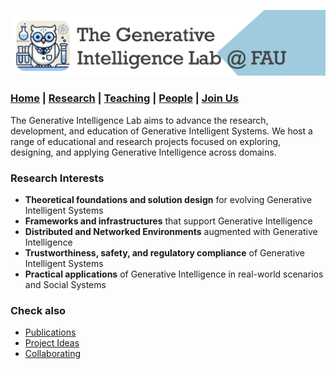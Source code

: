 ![GeniLab-banner](./images/genilab-banner.png)

### [Home](README.md) | [Research](RESEARCH.md) | [Teaching](TEACHING.md) | [People](PEOPLE.md) | [Join Us](COLLABORATING.md)

The Generative Intelligence Lab aims to advance the research, development, and education of Generative Intelligent Systems. 
We host a range of educational and research projects focused on exploring, designing, and applying Generative Intelligence across domains.

### Research Interests
* **Theoretical foundations and solution design** for evolving Generative Intelligent Systems
* **Frameworks and infrastructures** that support Generative Intelligence
* **Distributed and Networked Environments** augmented with Generative Intelligence
* **Trustworthiness, safety, and regulatory compliance** of Generative Intelligent Systems
* **Practical applications** of Generative Intelligence in real-world scenarios and Social Systems

<!--
## Use Cases
under construction
-->

### Check also
* [Publications](https://scholar.google.com/citations?hl=en&user=-jD2UDsAAAAJ&sortby=pubdate)
* [Project Ideas](COLLABORATING.md#project-ideas)
* [Collaborating](COLLABORATING.md)



